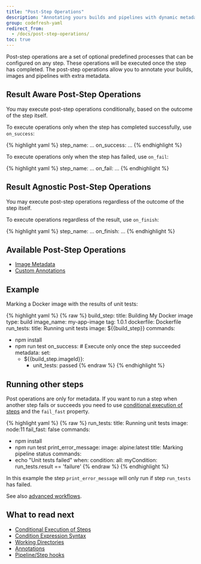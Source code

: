 ```yaml
---
title: "Post-Step Operations"
description: "Annotating yours builds and pipelines with dynamic metadata"
group: codefresh-yaml
redirect_from:
  - /docs/post-step-operations/
toc: true
---
```

Post-step operations are a set of optional predefined processes that can be configured on any step. These operations will be executed once the step has completed. The post-step operations allow you to annotate your builds, images and pipelines with extra metadata.

 
## Result Aware Post-Step Operations
You may execute post-step operations conditionally, based on the outcome of the step itself.

To execute operations only when the step has completed successfully, use `on_success`:


{% highlight yaml %}
step_name:
  ...
  on_success:
    ...
{% endhighlight %}

To execute operations only when the step has failed, use `on_fail`:

 
{% highlight yaml %}
step_name:
  ...
  on_fail:
    ...
{% endhighlight %}

## Result Agnostic Post-Step Operations
You may execute post-step operations regardless of the outcome of the step itself.

To execute operations regardless of the result, use `on_finish`:


{% highlight yaml %}
step_name:
  ...
  on_finish:
    ...
{% endhighlight %}

## Available Post-Step Operations

- [Image Metadata]({{site.baseurl}}/docs/docker-registries/metadata-annotations/)
- [Custom Annotations]({{site.baseurl}}/docs/codefresh-yaml/annotations/)

## Example

Marking a Docker image with the results of unit tests:

{% highlight yaml %}
{% raw %}
build_step:
  title: Building My Docker image
  type: build
  image_name: my-app-image
  tag: 1.0.1
  dockerfile: Dockerfile
run_tests:
  title: Running unit tests
  image: ${{build_step}}
  commands:
   - npm install
   - npm run test
  on_success: # Execute only once the step succeeded
    metadata: 
      set: 
        - ${{build_step.imageId}}: 
          - unit_tests: passed
{% endraw %}
{% endhighlight %}

## Running other steps

Post operations are only for metadata. If you want to run a step when another step fails or succeeds you need to use [conditional execution of steps]({{site.baseurl}}/docs/codefresh-yaml/conditional-execution-of-steps/) and the `fail_fast` property.

{% highlight yaml %}
{% raw %}
run_tests:
  title: Running unit tests
  image: node:11
  fail_fast: false
  commands:
   - npm install
   - npm run test
print_error_message:
  image: alpine:latest
  title: Marking pipeline status
  commands:
  - echo "Unit tests failed"
  when:
    condition:
      all:
        myCondition: run_tests.result == 'failure'
{% endraw %}
{% endhighlight %}

In this example the step `print_error_message` will only run if step `run_tests` has failed.

See also [advanced workflows]({{site.baseurl}}/docs/codefresh-yaml/advanced-workflows/#single-step-dependencies).

## What to read next

* [Conditional Execution of Steps]({{site.baseurl}}/docs/codefresh-yaml/conditional-execution-of-steps/)
* [Condition Expression Syntax]({{site.baseurl}}/docs/codefresh-yaml/condition-expression-syntax/)
* [Working Directories]({{site.baseurl}}/docs/codefresh-yaml/working-directories/)
* [Annotations]({{site.baseurl}}/docs/codefresh-yaml/annotations/)
* [Pipeline/Step hooks]({{site.baseurl}}/docs/codefresh-yaml/hooks/)


